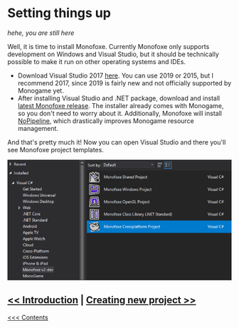 # Setting things up

*hehe, you are still here*

Well, it is time to install Monofoxe. Currently Monofoxe only supports development on Windows and Visual Studio, but it should be technically possible to make it run on other operating systems and IDEs. 

- Download Visual Studio 2017 [here](https://docs.microsoft.com/en-us/visualstudio/releasenotes/vs2017-relnotes). You can use 2019 or 2015, but I recommend 2017, since 2019 is fairly new and not officially supported by Monogame yet.
- After installing Visual Studio and .NET package, download and install [latest Monofoxe release](https://github.com/Martenfur/Monofoxe/releases/latest). The installer already comes with Monogame, so you don't need to worry about it. Additionally, Monofoxe will install [NoPipeline](https://github.com/Martenfur/NoPipeline), which drastically improves Monogame resource management. 

And that's pretty much it! Now you can open Visual Studio and there you'll see Monofoxe project templates.

![templates](Templates.png)



## [<< Introduction](Introduction.md)	|	[Creating new project >>](CreatingNewProject.md)

[<<< Contents](Contents.md)

 

